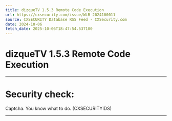 ```yaml
---
title: dizqueTV 1.5.3 Remote Code Execution
url: https://cxsecurity.com/issue/WLB-2024100011
source: CXSECURITY Database RSS Feed - CXSecurity.com
date: 2024-10-06
fetch_date: 2025-10-06T18:47:54.537100
---
```


# dizqueTV 1.5.3 Remote Code Execution

---

# Security check:

Captcha. You know what to do. (CXSECURITYIDS)

---